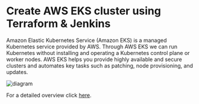 # Create AWS EKS cluster using Terraform & Jenkins

Amazon Elastic Kubernetes Service (Amazon EKS) is a managed Kubernetes service provided by AWS. Through AWS EKS we can run Kubernetes without installing and operating a Kubernetes control plane or worker nodes. AWS EKS helps you provide highly available and secure clusters and automates key tasks such as patching, node provisioning, and updates.

![diagram](https://github.com/DhruvinSoni30/AWS_EKS_Terraform/blob/main/images/diagram.png)

For a detailed overview click [here](https://medium.com/@dksoni4530/create-aws-eks-cluster-using-terraform-jenkins-2609dab6803f).
